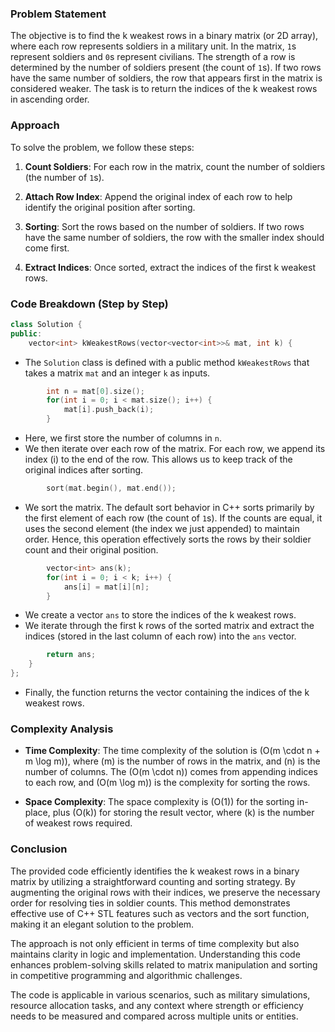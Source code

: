 
### Problem Statement
The objective is to find the k weakest rows in a binary matrix (or 2D array), where each row represents soldiers in a military unit. In the matrix, `1`s represent soldiers and `0`s represent civilians. The strength of a row is determined by the number of soldiers present (the count of `1`s). If two rows have the same number of soldiers, the row that appears first in the matrix is considered weaker. The task is to return the indices of the k weakest rows in ascending order.

### Approach
To solve the problem, we follow these steps:

1. **Count Soldiers**: For each row in the matrix, count the number of soldiers (the number of `1`s).

2. **Attach Row Index**: Append the original index of each row to help identify the original position after sorting.

3. **Sorting**: Sort the rows based on the number of soldiers. If two rows have the same number of soldiers, the row with the smaller index should come first.

4. **Extract Indices**: Once sorted, extract the indices of the first k weakest rows.

### Code Breakdown (Step by Step)

```cpp
class Solution {
public:
    vector<int> kWeakestRows(vector<vector<int>>& mat, int k) {
```
- The `Solution` class is defined with a public method `kWeakestRows` that takes a matrix `mat` and an integer `k` as inputs. 

```cpp
        int n = mat[0].size();
        for(int i = 0; i < mat.size(); i++) {
            mat[i].push_back(i);
        }
```
- Here, we first store the number of columns in `n`. 
- We then iterate over each row of the matrix. For each row, we append its index (i) to the end of the row. This allows us to keep track of the original indices after sorting.

```cpp
        sort(mat.begin(), mat.end());
```
- We sort the matrix. The default sort behavior in C++ sorts primarily by the first element of each row (the count of `1`s). If the counts are equal, it uses the second element (the index we just appended) to maintain order. Hence, this operation effectively sorts the rows by their soldier count and their original position.

```cpp
        vector<int> ans(k);
        for(int i = 0; i < k; i++) {
            ans[i] = mat[i][n];            
        }
```
- We create a vector `ans` to store the indices of the k weakest rows. 
- We iterate through the first k rows of the sorted matrix and extract the indices (stored in the last column of each row) into the `ans` vector.

```cpp
        return ans;
    }
};
```
- Finally, the function returns the vector containing the indices of the k weakest rows.

### Complexity Analysis
- **Time Complexity**: The time complexity of the solution is \(O(m \cdot n + m \log m)\), where \(m\) is the number of rows in the matrix, and \(n\) is the number of columns. The \(O(m \cdot n)\) comes from appending indices to each row, and \(O(m \log m)\) is the complexity for sorting the rows.
  
- **Space Complexity**: The space complexity is \(O(1)\) for the sorting in-place, plus \(O(k)\) for storing the result vector, where \(k\) is the number of weakest rows required.

### Conclusion
The provided code efficiently identifies the k weakest rows in a binary matrix by utilizing a straightforward counting and sorting strategy. By augmenting the original rows with their indices, we preserve the necessary order for resolving ties in soldier counts. This method demonstrates effective use of C++ STL features such as vectors and the sort function, making it an elegant solution to the problem.

The approach is not only efficient in terms of time complexity but also maintains clarity in logic and implementation. Understanding this code enhances problem-solving skills related to matrix manipulation and sorting in competitive programming and algorithmic challenges.

The code is applicable in various scenarios, such as military simulations, resource allocation tasks, and any context where strength or efficiency needs to be measured and compared across multiple units or entities.
